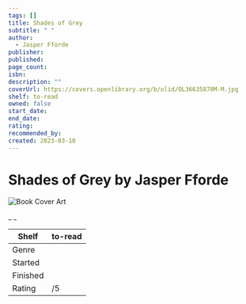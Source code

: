 ```yaml
---
tags: []
title: Shades of Grey
subtitle: " "
author:
  - Jasper Fforde
publisher:
published:
page_count:
isbn:
description: ""
coverUrl: https://covers.openlibrary.org/b/olid/OL36635870M-M.jpg
shelf: to-read
owned: false
start_date:
end_date:
rating:
recommended_by:
created: 2023-03-10
---
```


# Shades of Grey by Jasper Fforde

![Book Cover Art](https://covers.openlibrary.org/b/olid/OL36635870M-M.jpg)

_ _

| Shelf | to-read |
| --- | --- |
| Genre |  |
| Started |  |
| Finished |  |
| Rating | /5 |

